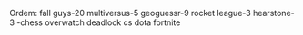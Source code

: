 Ordem:
fall guys-20
multiversus-5
geoguessr-9
rocket league-3
hearstone-3 -chess
overwatch
deadlock
cs
dota
fortnite
